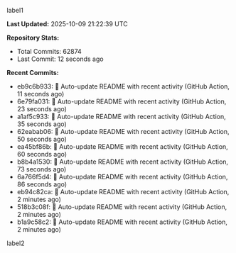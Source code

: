 
label1 
<!-- ACTIVITY_START -->
**Last Updated:** 2025-10-09 21:22:39 UTC

**Repository Stats:**
- Total Commits: 62874
- Last Commit: 12 seconds ago

**Recent Commits:**
- eb9c6b933: 🤖 Auto-update README with recent activity (GitHub Action, 11 seconds ago)
- 6e79fa031: 🤖 Auto-update README with recent activity (GitHub Action, 23 seconds ago)
- a1af5c933: 🤖 Auto-update README with recent activity (GitHub Action, 35 seconds ago)
- 62eabab06: 🤖 Auto-update README with recent activity (GitHub Action, 50 seconds ago)
- ea45bf86b: 🤖 Auto-update README with recent activity (GitHub Action, 60 seconds ago)
- b8b4a1530: 🤖 Auto-update README with recent activity (GitHub Action, 73 seconds ago)
- 6a766f5d4: 🤖 Auto-update README with recent activity (GitHub Action, 86 seconds ago)
- eb94c82ca: 🤖 Auto-update README with recent activity (GitHub Action, 2 minutes ago)
- 518b3c08f: 🤖 Auto-update README with recent activity (GitHub Action, 2 minutes ago)
- b1a9c58c2: 🤖 Auto-update README with recent activity (GitHub Action, 2 minutes ago)
<!-- ACTIVITY_END -->

label2

